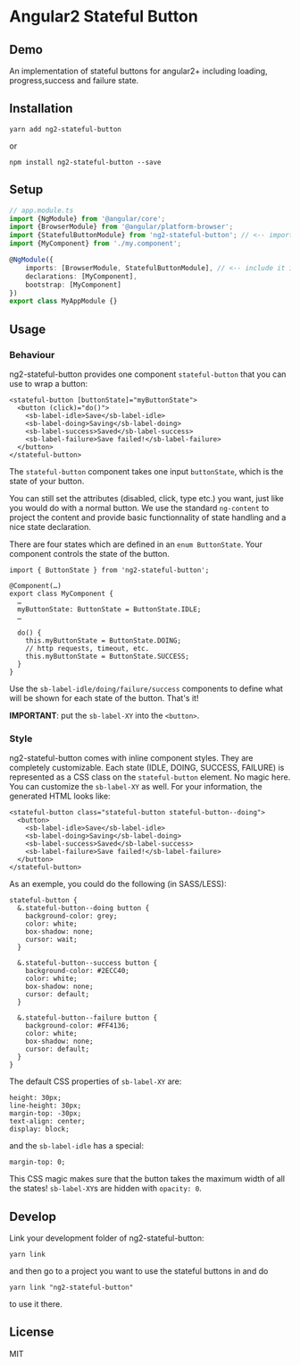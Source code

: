 # Angular2 Stateful Button

## Demo

An implementation of stateful buttons for angular2+ including loading, progress,success and failure state.

## Installation

```
yarn add ng2-stateful-button 
```

or

```
npm install ng2-stateful-button --save
```


## Setup

```TypeScript
// app.module.ts
import {NgModule} from '@angular/core';
import {BrowserModule} from '@angular/platform-browser';
import {StatefulButtonModule} from 'ng2-stateful-button'; // <-- import the module
import {MyComponent} from './my.component';

@NgModule({
    imports: [BrowserModule, StatefulButtonModule], // <-- include it in your app module
    declarations: [MyComponent],
    bootstrap: [MyComponent]
})
export class MyAppModule {}
```

## Usage

### Behaviour

ng2-stateful-button provides one component `stateful-button` that you can use to wrap a button:

```
<stateful-button [buttonState]="myButtonState">
  <button (click)="do()">
    <sb-label-idle>Save</sb-label-idle>
    <sb-label-doing>Saving</sb-label-doing>
    <sb-label-success>Saved</sb-label-success>
    <sb-label-failure>Save failed!</sb-label-failure>
  </button>
</stateful-button>
```

The `stateful-button` component takes one input `buttonState`, which is the state of your button.

You can still set the attributes (disabled, click, type etc.) you want, just like you would do with a normal button. We use the standard `ng-content` to project the content and provide basic functionnality of state handling and a nice state declaration.

There are four states which are defined in an `enum ButtonState`. Your component controls the state of the button.

```
import { ButtonState } from 'ng2-stateful-button';

@Component(…)
export class MyComponent {
  …
  myButtonState: ButtonState = ButtonState.IDLE;
  …

  do() {
    this.myButtonState = ButtonState.DOING;
    // http requests, timeout, etc.
    this.myButtonState = ButtonState.SUCCESS;
  }
}
```

Use the `sb-label-idle/doing/failure/success` components to define what will be shown for each state of the button. That's it!

**IMPORTANT**: put the `sb-label-XY` into the `<button>`.

### Style

ng2-stateful-button comes with inline component styles. They are completely customizable. Each state (IDLE, DOING, SUCCESS, FAILURE) is represented
as a CSS class on the `stateful-button` element. No magic here. You can customize the `sb-label-XY` as well. For your information, the generated HTML looks like:

```
<stateful-button class="stateful-button stateful-button--doing">
  <button>
    <sb-label-idle>Save</sb-label-idle>
    <sb-label-doing>Saving</sb-label-doing>
    <sb-label-success>Saved</sb-label-success>
    <sb-label-failure>Save failed!</sb-label-failure>
  </button>
</stateful-button>
```

As an exemple, you could do the following (in SASS/LESS):

```
stateful-button {
  &.stateful-button--doing button {
    background-color: grey;
    color: white;
    box-shadow: none;
    cursor: wait;
  }

  &.stateful-button--success button {
    background-color: #2ECC40;
    color: white;
    box-shadow: none;
    cursor: default;
  }

  &.stateful-button--failure button {
    background-color: #FF4136;
    color: white;
    box-shadow: none;
    cursor: default;
  }
}
```

The default CSS properties of `sb-label-XY` are:

```
height: 30px;
line-height: 30px;
margin-top: -30px;
text-align: center;
display: block;
```

and the `sb-label-idle` has a special:

```
margin-top: 0;
```

This CSS magic makes sure that the button takes the maximum width of all the states! `sb-label-XY`s are hidden with `opacity: 0`.

## Develop

Link your development folder of ng2-stateful-button:

```
yarn link
```

and then go to a project you want to use the stateful buttons in and do

```
yarn link "ng2-stateful-button"
```

to use it there.


## License

MIT
